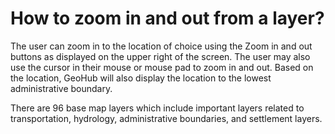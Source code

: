 # How to zoom in and out from a layer?

The user can zoom in to the location of choice using the Zoom in and out buttons as displayed on the upper right of the screen. 
The user may also use the cursor in their mouse or mouse pad to zoom in and out.
Based on the location, GeoHub will also display the location to the lowest administrative boundary.

There are 96 base map layers which include important layers related to transportation, hydrology, administrative boundaries, and settlement layers.

